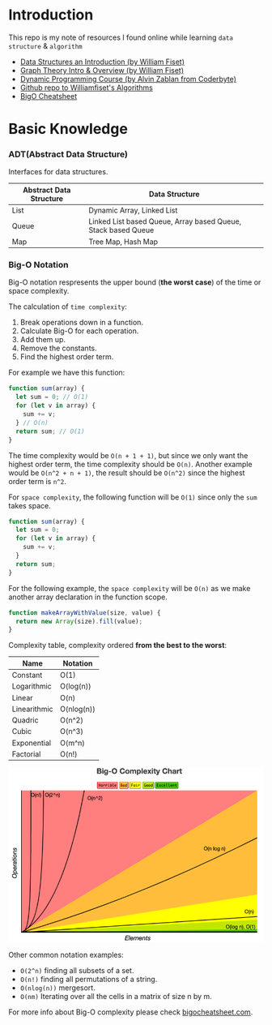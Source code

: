 # Introduction

This repo is my note of resources I found online while learning `data structure` & `algorithm`

- [Data Structures an Introduction (by William Fiset)](https://www.youtube.com/watch?v=RBSGKlAvoiM&ab_channel=freeCodeCamp.org)
- [Graph Theory Intro & Overview (by William Fiset)](https://www.youtube.com/watch?v=09_LlHjoEiY&t=23108s&ab_channel=freeCodeCamp.org)
- [Dynamic Programming Course (by Alvin Zablan from Coderbyte)](https://www.youtube.com/watch?v=oBt53YbR9Kk&ab_channel=freeCodeCamp.org)
- [Github repo to Williamfiset's Algorithms](https://github.com/williamfiset/algorithms)
- [BigO Cheatsheet](https://www.bigocheatsheet.com/)

# Basic Knowledge

### ADT(Abstract Data Structure)

Interfaces for data structures.

| Abstract Data Structure | Data Structure                                                |
| ----------------------- | ------------------------------------------------------------- |
| List                    | Dynamic Array, Linked List                                    |
| Queue                   | Linked List based Queue, Array based Queue, Stack based Queue |
| Map                     | Tree Map, Hash Map                                            |

### Big-O Notation

Big-O notation respresents the upper bound (**the worst case**) of the time or space complexity.

The calculation of `time complexity`:

1. Break operations down in a function.
2. Calculate Big-O for each operation.
3. Add them up.
4. Remove the constants.
5. Find the highest order term.

For example we have this function:

```js
function sum(array) {
  let sum = 0; // O(1)
  for (let v in array) {
    sum += v;
  } // O(n)
  return sum; // O(1)
}
```

The time complexity would be `O(n + 1 + 1)`, but since we only want the highest order term, the time complexity should be `O(n)`. Another example would be `O(n^2 + n + 1)`, the result should be `O(n^2)` since the highest order term is `n^2`.

For `space complexity`, the following function will be `O(1)` since only the `sum` takes space.

```js
function sum(array) {
  let sum = 0;
  for (let v in array) {
    sum += v;
  }
  return sum;
}
```

For the following example, the `space complexity` will be `O(n)` as we make another array declaration in the function scope.

```js
function makeArrayWithValue(size, value) {
  return new Array(size).fill(value);
}
```

Complexity table, complexity ordered **from the best to the worst**:

| Name         | Notation   |
| ------------ | ---------- |
| Constant     | O(1)       |
| Logarithmic  | O(log(n))  |
| Linear       | O(n)       |
| Linearithmic | O(nlog(n)) |
| Quadric      | O(n^2)     |
| Cubic        | O(n^3)     |
| Exponential  | O(m^n)     |
| Factorial    | O(n!)      |

![big-o-chart](big-o-chart.png)

Other common notation examples:

- `O(2^n)` finding all subsets of a set.
- `O(n!)` finding all permutations of a string.
- `O(nlog(n))` mergesort.
- `O(nm)` Iterating over all the cells in a matrix of size n by m.

For more info about Big-O complexity please check [bigocheatsheet.com](https://www.bigocheatsheet.com/).
